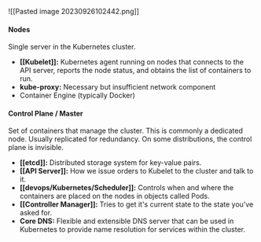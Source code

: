 ![[Pasted image 20230926102442.png]]
#### Nodes
Single server in the Kubernetes cluster.
- **[[Kubelet]]:** Kubernetes agent running on nodes that connects to the API server, reports the node status, and obtains the list of containers to run.
- **kube-proxy:** Necessary but insufficient network component
- Container Engine (typically Docker)
#### Control Plane / Master
Set of containers that manage the cluster. This is commonly a dedicated node. Usually replicated for redundancy. On some distributions, the control plane is invisible.
- **[[etcd]]:** Distributed storage system for key-value pairs.
- **[[API Server]]:** How we issue orders to Kubelet to the cluster and talk to it.
- **[[devops/Kubernetes/Scheduler]]:** Controls when and where the containers are placed on the nodes in objects called Pods.
- **[[Controller Manager]]:** Tries to get it's current state to the state you've asked for.
- **Core DNS:** Flexible and extensible DNS server that can be used in Kubernetes to provide name resolution for services within the cluster.